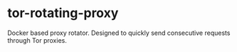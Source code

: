 # tor-rotating-proxy
Docker based proxy rotator. Designed to quickly send consecutive requests through Tor proxies.

